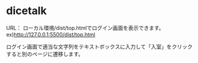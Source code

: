 # dicetalk

URL： ローカル環境/dist/top.htmlでログイン画面を表示できます。
ex)http://127.0.0.1:5500/dist/top.html

ログイン画面で適当な文字列をテキストボックスに入力して「入室」をクリックすると別のページに遷移します。
